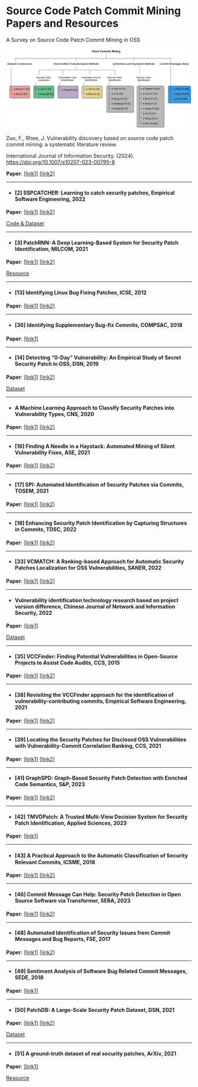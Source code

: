 # Source Code Patch Commit Mining Papers and Resources
A Survey on Source Code Patch Commit Mining in OSS

![Overview](https://github.com/fzuo/Patch-Commits-Study/blob/master/figs/papers.png "An overview and taxonomy of the related papers")


Zuo, F., Rhee, J. Vulnerability discovery based on source code patch commit mining: a systematic literature review. 

International Journal of Information Security. (2024). https://doi.org/10.1007/s10207-023-00795-8

**Paper**: [[link1]](https://github.com/fzuo/Patch-Commits-Study/blob/master/papers/patch_commit_mining_review.pdf) [[link2]](https://link.springer.com/article/10.1007/s10207-023-00795-8)

-------------------

- #### [2] SSPCATCHER: Learning to catch security patches, Empirical Software Engineering, 2022

**Paper**: [[link1]](https://jacquesklein2302.github.io/papers/2022-EMSE-Arthur-SSPCatcher.pdf) [[link2]](https://link.springer.com/article/10.1007/s10664-022-10168-9)

[Code & Dataset](https://github.com/vulnCatcher/vulnCatcher)

-------------------

- #### [3] PatchRNN: A Deep Learning-Based System for Security Patch Identification, MILCOM, 2021

**Paper**: [[link1]](https://arxiv.org/abs/2108.03358) [[link2]](https://ieeexplore.ieee.org/document/9652940)

[Resource](https://github.com/shuwang127/PatchRNN-demo)

-------------------

- #### [13] Identifying Linux Bug Fixing Patches, ICSE, 2012

**Paper**: [[link1]](http://www.mysmu.edu/faculty/davidlo/papers/icse12-patch.pdf) [[link2]](https://ieeexplore.ieee.org/document/6227176)


-------------------

- #### [36] Identifying Supplementary Bug-ﬁx Commits, COMPSAC, 2018

**Paper**: [[link1]](https://ieeexplore.ieee.org/abstract/document/8377655)

-------------------

- #### [14] Detecting “0-Day” Vulnerability: An Empirical Study of Secret Security Patch in OSS, DSN, 2019

**Paper**: [[link1]](https://csis.gmu.edu/ksun/publications/secretpatch-dsn19.pdf) [[link2]](https://ieeexplore.ieee.org/document/8809499)

[Dataset](https://github.com/SecretPatch/Dataset)

-------------------

- #### A Machine Learning Approach to Classify Security Patches into Vulnerability Types, CNS, 2020

**Paper**: [[link1]](https://csis.gmu.edu/ksun/publications/CNS20_PatchByType.pdf) [[link2]](https://ieeexplore.ieee.org/document/9162237)

-------------------

- #### [16] Finding A Needle in a Haystack: Automated Mining of Silent Vulnerability Fixes, ASE, 2021

**Paper**: [[link1]](https://ieeexplore.ieee.org/document/9678720) [[link2]](https://xin-xia.github.io/publication/ase211.pdf)

-------------------

- #### [17] SPI: Automated Identification of Security Patches via Commits, TOSEM, 2021

**Paper**: [[link1]](https://arxiv.org/abs/2105.14565) [[link2]](https://dl.acm.org/doi/10.1145/3468854)

-------------------

- #### [18] Enhancing Security Patch Identification by Capturing Structures in Commits, TDSC, 2022

**Paper**: [[link1]](https://arxiv.org/abs/2207.09022) [[link2]](https://ieeexplore.ieee.org/abstract/document/9837949)

-------------------

- #### [33] VCMATCH: A Ranking-based Approach for Automatic Security Patches Localization for OSS Vulnerabilities, SANER, 2022

**Paper**: [[link1]](https://ieeexplore.ieee.org/document/9825908) [[link2]](https://www.computer.org/csdl/proceedings-article/saner/2022/378600a589/1FbT4j32OsM)

-------------------

- #### Vulnerability identification technology research based on project version difference, Chinese Journal of Network and Information Security, 2022

**Paper**: [[link1]](http://www.infocomm-journal.com/cjnis/article/2022/2096-109X/2096-109X-8-1-00052.shtml)

[Dataset](https://github.com/das-lab/VpatchFinder)

-------------------

- #### [35] VCCFinder: Finding Potential Vulnerabilities in Open-Source Projects to Assist Code Audits, CCS, 2015

**Paper**: [[link1]](http://saschafahl.de/static/paper/vccfinder2015.pdf) [[link2]](https://dl.acm.org/doi/10.1145/2810103.2813604)

-------------------

- #### [38] Revisiting the VCCFinder approach for the identification of vulnerability-contributing commits, Empirical Software Engineering, 2021

**Paper**: [[link1]](https://link.springer.com/article/10.1007/s10664-021-09944-w) [[link2]](https://espace2.etsmtl.ca/id/eprint/25872/1/Moha-N-2021-25872.pdf)

-------------------

- #### [39] Locating the Security Patches for Disclosed OSS Vulnerabilities with Vulnerability-Commit Correlation Ranking, CCS, 2021

**Paper**: [[link1]](https://csis.gmu.edu/ksun/publications/Locating%20Patch-CCS21.pdf) [[link2]](https://dl.acm.org/doi/abs/10.1145/3460120.3484593)

-------------------

- #### [41] GraphSPD: Graph-Based Security Patch Detection with Enriched Code Semantics, S&P, 2023

**Paper**: [[link1]](https://csis.gmu.edu/ksun/publications/SP23_GraphSPD.pdf) [[link2]](https://www.computer.org/csdl/proceedings-article/sp/2023/933600a604/1He7Yp9S7ni)

-------------------

- #### [42] TMVDPatch: A Trusted Multi-View Decision System for Security Patch Identification, Applied Sciences, 2023

**Paper**: [[link1]](https://www.mdpi.com/2076-3417/13/6/3938)

-------------------

- #### [43] A Practical Approach to the Automatic Classiﬁcation of Security Relevant Commits, ICSME, 2018

**Paper**: [[link1]](https://info.computer.org/csdl/proceedings-article/icsme/2018/787000a579/17D45VW8bqq) [[link2]](https://ieeexplore.ieee.org/abstract/document/8530068)

-------------------

- #### [46] Commit Message Can Help: Security Patch Detection in Open Source Software via Transformer, SERA, 2023

**Paper**: [[link1]](https://github.com/fzuo/Patch-Commits-Study/blob/master/papers/Commit_Message_Can_Help.pdf) [[link2]](https://ieeexplore.ieee.org/abstract/document/10197730)

-------------------

- #### [48] Automated Identification of Security Issues from Commit Messages and Bug Reports, FSE, 2017

**Paper**: [[link1]](https://asankhaya.github.io/pdf/automated-identification-of-security-issues-from-commit-messages-and-bug-reports.pdf) [[link2]](https://dl.acm.org/doi/10.1145/3106237.3117771)

-------------------

- #### [49] Sentiment Analysis of Software Bug Related Commit Messages, SEDE, 2018

**Paper**: [[link1]](https://www2.cose.isu.edu/~minhazzibran/resources/MyPapers/SentimentBug_SEDE2018.pdf)

-------------------

- #### [50] PatchDB: A Large-Scale Security Patch Dataset, DSN, 2021

**Paper**: [[link1]](https://ieeexplore.ieee.org/document/9505097) [[link2]](https://csis.gmu.edu/ksun/publications/dsn21_PatchDB.pdf)

[Dataset](https://github.com/SunLab-GMU/PatchDB)

-------------------

- #### [51] A ground-truth dataset of real security patches, ArXiv, 2021

**Paper**: [[link1]](https://arxiv.org/abs/2110.09635)

[Resource](https://github.com/TQRG/security-patches-dataset)

